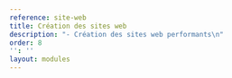 ```yaml
---
reference: site-web
title: Création des sites web
description: "- Création des sites web performants\n"
order: 8
'': ''
layout: modules
---
```

